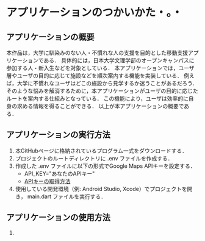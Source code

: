 # アプリケーションのつかいかた・。・



## アプリケーションの概要

本作品は，大学に馴染みのない人・不慣れな人の支援を目的とした移動支援アプリケーションである．
具体的には，日本大学文理学部のオープンキャンパスに参加する人・新入生などを対象としている．
本アプリケーションでは，ユーザ層やユーザの目的に応じて施設などを順次案内する機能を実装している．
例えば，大学に不慣れなユーザはどこの施設から見学するか迷うことがあるだろう．
そのような悩みを解消するために，本アプリケーションがユーザの目的に応じたルートを案内する仕組みとなっている．
この機能により，ユーザは効率的に自身の求める情報を得ることができる．
以上が本アプリケーションの概要である．



## アプリケーションの実行方法

1. 本GitHubページに格納されているプログラム一式をダウンロードする．
2. プロジェクトのルートディレクトリに .env ファイルを作成する．
3. 作成した .env ファイルに以下の形式でGoogle Maps APIキーを設定する．
   - API_KEY="あなたのAPIキー"
   - [APIキーの取得方法](https://www.softmachine.jp/blog/2024/02/%E3%80%90%E6%84%8F%E5%A4%96%E3%81%A8%E7%B0%A1%E5%8D%98%E3%80%91google-maps-api%E3%82%AD%E3%83%BC%E3%81%AE%E5%8F%96%E5%BE%97%E3%83%BB%E5%B0%8E%E5%85%A5%E3%80%90api%E3%82%AD%E3%83%BC%E3%81%AE%E5%8F%96/)
4. 使用している開発環境（例: Android Studio, Xcode）でプロジェクトを開き， main.dart ファイルを実行する．



## アプリケーションの使用方法

1. 
